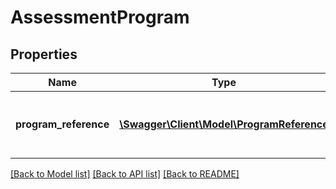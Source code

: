 # AssessmentProgram

## Properties
Name | Type | Description | Notes
------------ | ------------- | ------------- | -------------
**program_reference** | [**\Swagger\Client\Model\ProgramReference**](ProgramReference.md) | A reference to the related Program resource. | [optional] 

[[Back to Model list]](../README.md#documentation-for-models) [[Back to API list]](../README.md#documentation-for-api-endpoints) [[Back to README]](../README.md)


